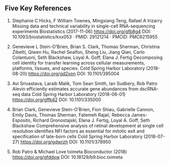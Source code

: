 ## Five Key References

1. Stephanie C Hicks, F William Townes, Mingxiang Teng, Rafael A Irizarry
Missing data and technical variability in single-cell RNA-sequencing experiments
Biostatistics (2017-11-06) https://doi.org/gfb8g4
DOI: 10.1093/biostatistics/kxx053 · PMID: 29121214 · PMCID: PMC6215955

2. Genevieve L Stein-O’Brien, Brian S. Clark, Thomas Sherman, Christina Zibetti, Qiwen Hu, Rachel Sealfon, Sheng Liu, Jiang Qian, Carlo Colantuoni, Seth Blackshaw, Loyal A. Goff, Elana J. Fertig
Decomposing cell identity for transfer learning across cellular measurements, platforms, tissues, and species.
Cold Spring Harbor Laboratory (2018-08-20) https://doi.org/gd2xpn
DOI: 10.1101/395004

3. Avi Srivastava, Laraib Malik, Tom Sean Smith, Ian Sudbery, Rob Patro
Alevin efficiently estimates accurate gene abundances from dscRNA-seq data
Cold Spring Harbor Laboratory (2018-06-01) https://doi.org/gffk42
DOI: 10.1101/335000

4. Brian Clark, Genevieve Stein-O’Brien, Fion Shiau, Gabrielle Cannon, Emily Davis, Thomas Sherman, Fatemeh Rajaii, Rebecca James-Esposito, Richard Gronostajski, Elana J. Fertig, Loyal A. Goff, Seth Blackshaw
Comprehensive analysis of retinal development at single cell resolution identifies NFI factors as essential for mitotic exit and specification of late-born cells
Cold Spring Harbor Laboratory (2018-07-27) https://doi.org/gdwrzh
DOI: 10.1101/378950

5. Rob Patro & Michael Love
tximeta
Bioconductor (2018) https://doi.org/gfddxw
DOI: 10.18129/b9.bioc.tximeta
